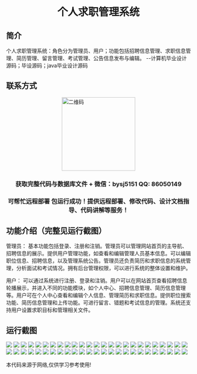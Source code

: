 <p><h1 align="center">个人求职管理系统</h1></p>

## 简介
个人求职管理系统：角色分为管理员、用户；功能包括招聘信息管理、求职信息管理、简历管理、留言管理、考试管理、公告信息发布与编辑。    --计算机毕业设计源码；毕设源码；java毕业设计源码


## 联系方式
<img src="https://bs-1329754181.cos.ap-shanghai.myqcloud.com/wx.jpg" alt="二维码" style="display: block; margin: 0 auto;" width="200px">
<p><h3 align="center">获取完整代码与数据库文件 + 微信：bysj5151 QQ: 86050149</h3></p>
<p><h3 align="center">可帮忙远程部署 包运行成功！提供远程部署、修改代码、设计文档指导、代码讲解等服务！</h3></p>

## 功能介绍（完整见运行截图）
管理员： 基本功能包括登录、注册和注销。管理员可以管理网站首页的主导航、招聘信息的展示。提供用户管理功能，如查看和编辑管理人员基本信息。可以编辑职位信息、招聘信息，以及管理系统公告。管理员还负责简历和求职信息的系统管理，分析面试和考试情况。拥有后台管理权限，可以进行系统的整体设置和维护。

用户： 可以通过系统进行注册、登录和注销。用户可以在网站首页查看招聘信息轮播展示，并进入不同的功能模块，如个人中心、招聘信息管理、简历信息管理等。用户可在个人中心查看和编辑个人信息、管理简历和求职信息。提供职位搜索功能、简历信息管理和上传功能。可进行留言、错题和考试信息的管理。系统还支持用户设置求职目标和管理相关文件。


## 运行截图
![](https://bs-1329754181.cos.ap-shanghai.myqcloud.com/ssm/personalCareerManagementSystem/img/001.jpg)
![](https://bs-1329754181.cos.ap-shanghai.myqcloud.com/ssm/personalCareerManagementSystem/img/002.jpg)
![](https://bs-1329754181.cos.ap-shanghai.myqcloud.com/ssm/personalCareerManagementSystem/img/003.jpg)
![](https://bs-1329754181.cos.ap-shanghai.myqcloud.com/ssm/personalCareerManagementSystem/img/004.jpg)
![](https://bs-1329754181.cos.ap-shanghai.myqcloud.com/ssm/personalCareerManagementSystem/img/005.jpg)
![](https://bs-1329754181.cos.ap-shanghai.myqcloud.com/ssm/personalCareerManagementSystem/img/006.jpg)
![](https://bs-1329754181.cos.ap-shanghai.myqcloud.com/ssm/personalCareerManagementSystem/img/007.jpg)
![](https://bs-1329754181.cos.ap-shanghai.myqcloud.com/ssm/personalCareerManagementSystem/img/008.jpg)
![](https://bs-1329754181.cos.ap-shanghai.myqcloud.com/ssm/personalCareerManagementSystem/img/009.jpg)
![](https://bs-1329754181.cos.ap-shanghai.myqcloud.com/ssm/personalCareerManagementSystem/img/010.jpg)
![](https://bs-1329754181.cos.ap-shanghai.myqcloud.com/ssm/personalCareerManagementSystem/img/011.jpg)
![](https://bs-1329754181.cos.ap-shanghai.myqcloud.com/ssm/personalCareerManagementSystem/img/012.jpg)
![](https://bs-1329754181.cos.ap-shanghai.myqcloud.com/ssm/personalCareerManagementSystem/img/013.jpg)
![](https://bs-1329754181.cos.ap-shanghai.myqcloud.com/ssm/personalCareerManagementSystem/img/014.jpg)
![](https://bs-1329754181.cos.ap-shanghai.myqcloud.com/ssm/personalCareerManagementSystem/img/015.jpg)
![](https://bs-1329754181.cos.ap-shanghai.myqcloud.com/ssm/personalCareerManagementSystem/img/016.jpg)
![](https://bs-1329754181.cos.ap-shanghai.myqcloud.com/ssm/personalCareerManagementSystem/img/017.jpg)
![](https://bs-1329754181.cos.ap-shanghai.myqcloud.com/ssm/personalCareerManagementSystem/img/018.jpg)
![](https://bs-1329754181.cos.ap-shanghai.myqcloud.com/ssm/personalCareerManagementSystem/img/019.jpg)
![](https://bs-1329754181.cos.ap-shanghai.myqcloud.com/ssm/personalCareerManagementSystem/img/020.jpg)
![](https://bs-1329754181.cos.ap-shanghai.myqcloud.com/ssm/personalCareerManagementSystem/img/021.jpg)
![](https://bs-1329754181.cos.ap-shanghai.myqcloud.com/ssm/personalCareerManagementSystem/img/022.jpg)
![](https://bs-1329754181.cos.ap-shanghai.myqcloud.com/ssm/personalCareerManagementSystem/img/023.jpg)
![](https://bs-1329754181.cos.ap-shanghai.myqcloud.com/ssm/personalCareerManagementSystem/img/024.jpg)
![](https://bs-1329754181.cos.ap-shanghai.myqcloud.com/ssm/personalCareerManagementSystem/img/025.jpg)
![](https://bs-1329754181.cos.ap-shanghai.myqcloud.com/ssm/personalCareerManagementSystem/img/026.jpg)
![](https://bs-1329754181.cos.ap-shanghai.myqcloud.com/ssm/personalCareerManagementSystem/img/027.jpg)
![](https://bs-1329754181.cos.ap-shanghai.myqcloud.com/ssm/personalCareerManagementSystem/img/028.jpg)
![](https://bs-1329754181.cos.ap-shanghai.myqcloud.com/ssm/personalCareerManagementSystem/img/029.jpg)
![](https://bs-1329754181.cos.ap-shanghai.myqcloud.com/ssm/personalCareerManagementSystem/img/030.jpg)
![](https://bs-1329754181.cos.ap-shanghai.myqcloud.com/ssm/personalCareerManagementSystem/img/031.jpg)
![](https://bs-1329754181.cos.ap-shanghai.myqcloud.com/ssm/personalCareerManagementSystem/img/032.jpg)
![](https://bs-1329754181.cos.ap-shanghai.myqcloud.com/ssm/personalCareerManagementSystem/img/033.jpg)
![](https://bs-1329754181.cos.ap-shanghai.myqcloud.com/ssm/personalCareerManagementSystem/img/034.jpg)
![](https://bs-1329754181.cos.ap-shanghai.myqcloud.com/ssm/personalCareerManagementSystem/img/035.jpg)
![](https://bs-1329754181.cos.ap-shanghai.myqcloud.com/ssm/personalCareerManagementSystem/img/036.jpg)
![](https://bs-1329754181.cos.ap-shanghai.myqcloud.com/ssm/personalCareerManagementSystem/img/037.jpg)
![](https://bs-1329754181.cos.ap-shanghai.myqcloud.com/ssm/personalCareerManagementSystem/img/038.jpg)
![](https://bs-1329754181.cos.ap-shanghai.myqcloud.com/ssm/personalCareerManagementSystem/img/039.jpg)
![](https://bs-1329754181.cos.ap-shanghai.myqcloud.com/ssm/personalCareerManagementSystem/img/040.jpg)
![](https://bs-1329754181.cos.ap-shanghai.myqcloud.com/ssm/personalCareerManagementSystem/img/041.jpg)
![](https://bs-1329754181.cos.ap-shanghai.myqcloud.com/ssm/personalCareerManagementSystem/img/042.jpg)
![](https://bs-1329754181.cos.ap-shanghai.myqcloud.com/ssm/personalCareerManagementSystem/img/043.jpg)
![](https://bs-1329754181.cos.ap-shanghai.myqcloud.com/ssm/personalCareerManagementSystem/img/044.jpg)
![](https://bs-1329754181.cos.ap-shanghai.myqcloud.com/ssm/personalCareerManagementSystem/img/045.jpg)
![](https://bs-1329754181.cos.ap-shanghai.myqcloud.com/ssm/personalCareerManagementSystem/img/046.jpg)
![](https://bs-1329754181.cos.ap-shanghai.myqcloud.com/ssm/personalCareerManagementSystem/img/047.jpg)
![](https://bs-1329754181.cos.ap-shanghai.myqcloud.com/ssm/personalCareerManagementSystem/img/048.jpg)
![](https://bs-1329754181.cos.ap-shanghai.myqcloud.com/ssm/personalCareerManagementSystem/img/049.jpg)
![](https://bs-1329754181.cos.ap-shanghai.myqcloud.com/ssm/personalCareerManagementSystem/img/050.jpg)

<p>本代码来源于网络,仅供学习参考使用!</p>
